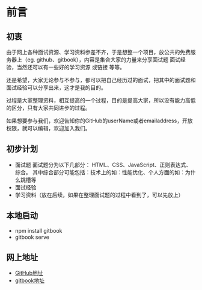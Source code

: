 # 前言

## 初衷

由于网上各种面试资源、学习资料参差不齐，于是想整一个项目，放公共的免费服务器上（eg. github、gitbook），内容是集合大家的力量来分享面试题 面试经验，当然还可以有一些好的学习资源 或链接 等等。

还是希望，大家无论参与不参与，都可以把自己经历过的面试，把其中的面试题和面试经验可以分享出来，这才是我的目的。

过程是大家整理资料，相互提高的一个过程，目的是提高大家，所以没有能力高低的区分，只有大家共同进步的过程。

如果想要参与我们，欢迎告知你的GitHub的userName或者emailaddress，开放权限，就可以编辑，欢迎加入我们。

## 初步计划

* 面试题
  面试题分为以下几部分： HTML、CSS、JavaScript、正则表达式、综合。
  其中综合部分可能包括：技术上的如：性能优化、个人方面的如：为什么跳槽等
* 面试经验
* 学习资料（放在后续，如果在整理面试题的过程中看到了，可以先放上）

## 本地启动

* npm install gitbook
* gitbook serve

## 网上地址

* [GitHub地址](https://github.com/springHyc/InterviewLibrary.git)
* [gitbook地址](https://www.gitbook.com/book/springhyc1/interviewlibrary/details)

